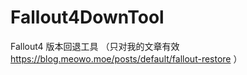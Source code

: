 # Fallout4DownTool
Fallout4 版本回退工具 （只对我的文章有效 https://blog.meowo.moe/posts/default/fallout-restore ）

